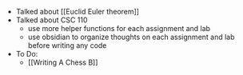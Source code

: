 - Talked about [[Euclid Euler theorem]]
- Talked about CSC 110
	- use more helper functions for each assignment and lab
	- use obsidian to organize thoughts on each assignment and lab before writing any code
- To Do:
	- [[Writing A Chess B]]
